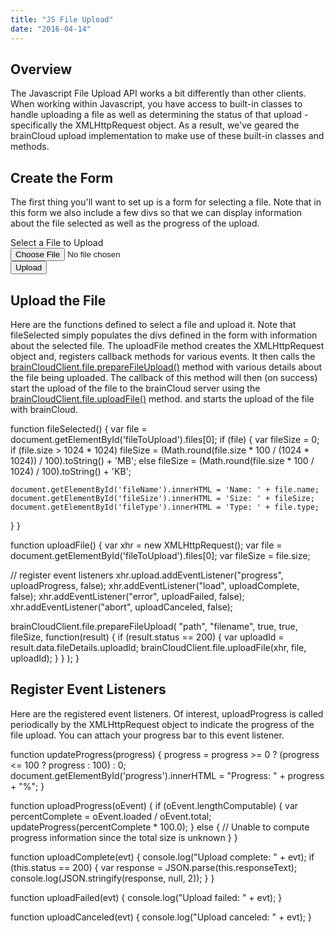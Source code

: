 ```yaml
---
title: "JS File Upload"
date: "2016-04-14"
---
```


## Overview

The Javascript File Upload API works a bit differently than other clients. When working within Javascript, you have access to built-in classes to handle uploading a file as well as determining the status of that upload - specifically the XMLHttpRequest object. As a result, we've geared the brainCloud upload implementation to make use of these built-in classes and methods.

## Create the Form

The first thing you'll want to set up is a form for selecting a file. Note that in this form we also include a few divs so that we can display information about the file selected as well as the progress of the upload.

<form id="form1" enctype="multipart/form-data" method="post" action="Upload.aspx">
  <div class="row">
    <label for="fileToUpload">Select a File to Upload</label><br />
    <input type="file" name="fileToUpload" id="fileToUpload" onchange="fileSelected();" />
  </div>
  <div id="fileName" />
  <div id="fileSize" />
  <div id="fileType" />
  <div class="row">
    <input type="button" onclick="uploadFile()" value="Upload" />
  </div>
  <div id="progress">
  <div id="log">
</form>

## Upload the File

Here are the functions defined to select a file and upload it. Note that fileSelected simply populates the divs defined in the form with information about the selected file. The uploadFile method creates the XMLHttpRequest object and, registers callback methods for various events. It then calls the [brainCloudClient.file.prepareFileUpload()](/api/preparefileupload/js/only) method with various details about the file being uploaded. The callback of this method will then (on success) start the upload of the file to the brainCloud server using the [brainCloudClient.file.uploadFile()](/api/uploadfile/js/only) method. and starts the upload of the file with brainCloud.

function fileSelected() {
  var file = document.getElementById('fileToUpload').files\[0\];
  if (file) {
    var fileSize = 0;
    if (file.size > 1024 \* 1024)
      fileSize = (Math.round(file.size \* 100 / (1024 \* 1024)) / 100).toString() + 'MB';
    else
      fileSize = (Math.round(file.size \* 100 / 1024) / 100).toString() + 'KB';

    document.getElementById('fileName').innerHTML = 'Name: ' + file.name;
    document.getElementById('fileSize').innerHTML = 'Size: ' + fileSize;
    document.getElementById('fileType').innerHTML = 'Type: ' + file.type;
  }
}
		
function uploadFile() {
  var xhr = new XMLHttpRequest();
  var file = document.getElementById('fileToUpload').files\[0\];
  var fileSize = file.size;
		
  // register event listeners
  xhr.upload.addEventListener("progress", uploadProgress, false);
  xhr.addEventListener("load", uploadComplete, false);
  xhr.addEventListener("error", uploadFailed, false);
  xhr.addEventListener("abort", uploadCanceled, false);

  brainCloudClient.file.prepareFileUpload(
    "path", "filename", true, true, fileSize, 
    function(result) {
      if (result.status == 200) {
        var uploadId = result.data.fileDetails.uploadId;
        brainCloudClient.file.uploadFile(xhr, file, uploadId);
      }
    }
  );
}

## Register Event Listeners

Here are the registered event listeners. Of interest, uploadProgress is called periodically by the XMLHttpRequest object to indicate the progress of the file upload. You can attach your progress bar to this event listener.

function updateProgress(progress) {
  progress = progress >= 0 ? (progress <= 100 ? progress : 100) : 0;
  document.getElementById('progress').innerHTML = "Progress: " + progress + "%";
}
	
function uploadProgress(oEvent) {
  if (oEvent.lengthComputable) {
    var percentComplete = oEvent.loaded / oEvent.total;
    updateProgress(percentComplete \* 100.0);
  }
  else {
    // Unable to compute progress information since the total size is unknown
  }
}
	
function uploadComplete(evt) {
  console.log("Upload complete: " + evt);
  if (this.status == 200) {
    var response = JSON.parse(this.responseText);
    console.log(JSON.stringify(response, null, 2));
  }
}
	
function uploadFailed(evt) {
  console.log("Upload failed: " + evt);
}
	
function uploadCanceled(evt) {
  console.log("Upload canceled: " + evt);
}
